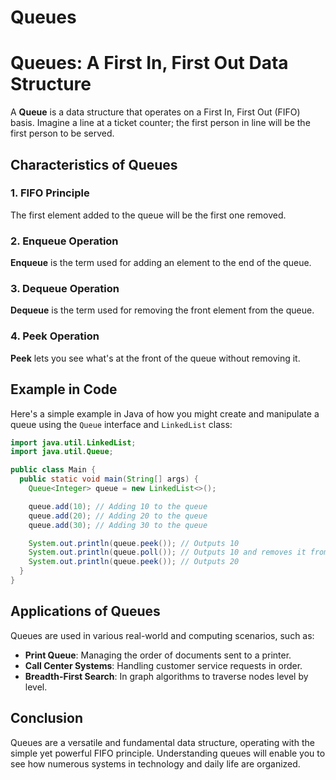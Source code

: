 # Queues

# Queues: A First In, First Out Data Structure

A **Queue** is a data structure that operates on a First In, First Out (FIFO) basis. Imagine a line at a ticket counter; the first person in line will be the first person to be served.

## Characteristics of Queues

### 1. FIFO Principle

The first element added to the queue will be the first one removed.

### 2. Enqueue Operation

**Enqueue** is the term used for adding an element to the end of the queue.

### 3. Dequeue Operation

**Dequeue** is the term used for removing the front element from the queue.

### 4. Peek Operation

**Peek** lets you see what's at the front of the queue without removing it.

## Example in Code

Here's a simple example in Java of how you might create and manipulate a queue using the `Queue` interface and `LinkedList` class:

```java
import java.util.LinkedList;
import java.util.Queue;

public class Main {
  public static void main(String[] args) {
    Queue<Integer> queue = new LinkedList<>();

    queue.add(10); // Adding 10 to the queue
    queue.add(20); // Adding 20 to the queue
    queue.add(30); // Adding 30 to the queue

    System.out.println(queue.peek()); // Outputs 10
    System.out.println(queue.poll()); // Outputs 10 and removes it from the queue
    System.out.println(queue.peek()); // Outputs 20
  }
}
```

## **Applications of Queues**

Queues are used in various real-world and computing scenarios, such as:

- **Print Queue**: Managing the order of documents sent to a printer.
- **Call Center Systems**: Handling customer service requests in order.
- **Breadth-First Search**: In graph algorithms to traverse nodes level by level.

## **Conclusion**

Queues are a versatile and fundamental data structure, operating with the simple yet powerful FIFO principle. Understanding queues will enable you to see how numerous systems in technology and daily life are organized.